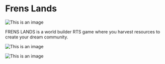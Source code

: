 # Frens Lands

![This is an image](/assets/FrensLands.png)

FRENS LANDS is a world builder RTS game where you harvest resources to create your dream community.

![This is an image](/assets/Tutorial_ExplainFast.gif)

![This is an image](/assets/Tutorial_FutureFeatures.gif)

